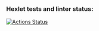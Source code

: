 ### Hexlet tests and linter status:
[![Actions Status](https://github.com/Maksonik/devops-for-programmers-project-77/actions/workflows/hexlet-check.yml/badge.svg)](https://github.com/Maksonik/devops-for-programmers-project-77/actions)